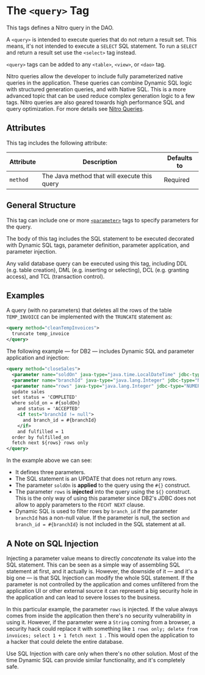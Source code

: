 # The `<query>` Tag

This tags defines a Nitro query in the DAO.

A `<query>` is intended to execute queries that do not return a result set. This means, it's not intended to execute
a `SELECT` SQL statement. To run a `SELECT` and return a result set use the `<select>` tag instead.

`<query>` tags can be added to any `<table>`, `<view>`, or `<dao>` tag.

Nitro queries allow the developer to include fully parameterized native queries in the application. These queries 
can combine Dynamic SQL logic with structured generation queries, and with Native SQL. This is a more 
advanced topic that can be used reduce complex generation logic to a few tags. Nitro queries are also geared 
towards high performance SQL and query optimization. For more details see [Nitro Queries](../../nitro/nitro.md).


## Attributes

This tag includes the following attribute:

| Attribute | Description | Defaults to |
| -- | -- | -- |
| `method` | The Java method that will execute this query | Required |


## General Structure

This tag can include one or more [`<parameter>`](./parameter.md) tags to specify parameters for the query.

The body of this tag includes the SQL statement to be executed decorated with Dynamic SQL tags, parameter 
definition, parameter application, and parameter injection.

Any valid database query can be executed using this tag, including DDL (e.g. table creation), DML (e.g.
inserting or selecting), DCL (e.g. granting access), and TCL (transaction control). 


## Examples

A query (with no parameters) that deletes all the rows of the table `TEMP_INVOICE` can be 
implemented with the `TRUNCATE` statement as:

```xml
<query method="cleanTempInvoices">
  truncate temp_invoice
</query>
```

The following example &mdash; for DB2 &mdash; includes Dynamic SQL and parameter application and injection:

```xml
<query method="closeSales">
  <parameter name="soldOn" java-type="java.time.LocalDateTime" jdbc-type="TIMESTAMP" />
  <parameter name="branchId" java-type="java.lang.Integer" jdbc-type="NUMERIC" />
  <parameter name="rows" java-type="java.lang.Integer" jdbc-type="NUMERIC" />
  update sales
  set status = 'COMPLETED'
  where sold_on = #{soldOn}
    and status = 'ACCEPTED'
    <if test="branchId != null">
      and branch_id = #{branchId}
    </if>
    and fulfilled = 1
  order by fulfilled_on
  fetch next ${rows} rows only
</query>
```

In the example above we can see:
- It defines three parameters.
- The SQL statement is an UPDATE that does not return any rows.
- The parameter `soldOn` is **applied** to the query using the `#{}` construct.
- The parameter `rows` is **injected** into the query using the `${}` construct. This is the only way of using this
parameter since DB2's JDBC does not allow to apply parameters to the `FECHT NEXT` clause.
- Dynamic SQL is used to filter rows by `branch_id` if the parameter `branchId` has a non-null value. If the parameter
is null, the section `and branch_id = #{branchId}` is not included in the SQL statement at all.


## A Note on SQL Injection

Injecting a parameter value means to directly *concatenate* its value into the SQL statement. This can be seen as a
simple way of assembling SQL statement at first, and it actually is. However, the downside of it &mdash; and it's a big one
&mdash; is that SQL Injection can modify the whole SQL statement. If the parameter is not controlled by the application and
comes unfiltered from the application UI or other external source it can represent a big security hole in the application and
can lead to severe losses to the business.

In this particular example, the parameter `rows` is injected. If the value always comes from inside the application then there's no 
security vulnerability in using it. However, if the parameter were a `String` coming from a browser, a security hack could replace
it with something like `1 rows only; delete from invoices; select 1 + 1 fetch next 1 `. This would open the application to a 
hacker that could delete the entire database.

Use SQL Injection with care only when there's no other solution. Most of the time Dynamic SQL can provide similar functionality, 
and it's completely safe.









